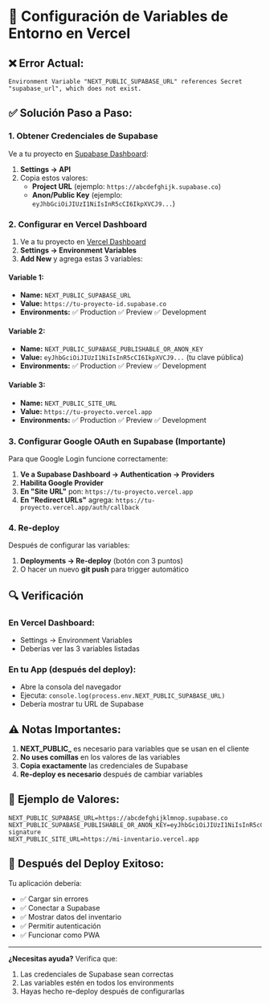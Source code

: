 # 🔧 Configuración de Variables de Entorno en Vercel

## ❌ Error Actual:
```
Environment Variable "NEXT_PUBLIC_SUPABASE_URL" references Secret "supabase_url", which does not exist.
```

## ✅ Solución Paso a Paso:

### 1. **Obtener Credenciales de Supabase**

Ve a tu proyecto en [Supabase Dashboard](https://supabase.com/dashboard):

1. **Settings → API**
2. Copia estos valores:
   - **Project URL** (ejemplo: `https://abcdefghijk.supabase.co`)
   - **Anon/Public Key** (ejemplo: `eyJhbGciOiJIUzI1NiIsInR5cCI6IkpXVCJ9...`)

### 2. **Configurar en Vercel Dashboard**

1. Ve a tu proyecto en [Vercel Dashboard](https://vercel.com/dashboard)
2. **Settings → Environment Variables**
3. **Add New** y agrega estas 3 variables:

#### Variable 1:
- **Name:** `NEXT_PUBLIC_SUPABASE_URL`
- **Value:** `https://tu-proyecto-id.supabase.co`
- **Environments:** ✅ Production ✅ Preview ✅ Development

#### Variable 2:
- **Name:** `NEXT_PUBLIC_SUPABASE_PUBLISHABLE_OR_ANON_KEY`
- **Value:** `eyJhbGciOiJIUzI1NiIsInR5cCI6IkpXVCJ9...` (tu clave pública)
- **Environments:** ✅ Production ✅ Preview ✅ Development

#### Variable 3:
- **Name:** `NEXT_PUBLIC_SITE_URL`
- **Value:** `https://tu-proyecto.vercel.app`
- **Environments:** ✅ Production ✅ Preview ✅ Development

### 3. **Configurar Google OAuth en Supabase (Importante)**

Para que Google Login funcione correctamente:

1. **Ve a Supabase Dashboard → Authentication → Providers**
2. **Habilita Google Provider**
3. **En "Site URL"** pon: `https://tu-proyecto.vercel.app`
4. **En "Redirect URLs"** agrega: `https://tu-proyecto.vercel.app/auth/callback`

### 4. **Re-deploy**

Después de configurar las variables:

1. **Deployments → Re-deploy** (botón con 3 puntos)
2. O hacer un nuevo **git push** para trigger automático

## 🔍 Verificación

### En Vercel Dashboard:
- Settings → Environment Variables
- Deberías ver las 3 variables listadas

### En tu App (después del deploy):
- Abre la consola del navegador
- Ejecuta: `console.log(process.env.NEXT_PUBLIC_SUPABASE_URL)`
- Debería mostrar tu URL de Supabase

## ⚠️ Notas Importantes:

1. **NEXT_PUBLIC_** es necesario para variables que se usan en el cliente
2. **No uses comillas** en los valores de las variables
3. **Copia exactamente** las credenciales de Supabase
4. **Re-deploy es necesario** después de cambiar variables

## 🚀 Ejemplo de Valores:

```env
NEXT_PUBLIC_SUPABASE_URL=https://abcdefghijklmnop.supabase.co
NEXT_PUBLIC_SUPABASE_PUBLISHABLE_OR_ANON_KEY=eyJhbGciOiJIUzI1NiIsInR5cCI6IkpXVCJ9.eyJpc3MiOiJzdXBhYmFzZSIsInJlZiI6ImFiY2RlZmdoaWprbG1ub3AiLCJyb2xlIjoiYW5vbiIsImlhdCI6MTYzNjU0ODAwMCwiZXhwIjoxOTUyMTI0MDAwfQ.example-signature
NEXT_PUBLIC_SITE_URL=https://mi-inventario.vercel.app
```

## 🎉 Después del Deploy Exitoso:

Tu aplicación debería:
- ✅ Cargar sin errores
- ✅ Conectar a Supabase
- ✅ Mostrar datos del inventario
- ✅ Permitir autenticación
- ✅ Funcionar como PWA

---

**¿Necesitas ayuda?** Verifica que:
1. Las credenciales de Supabase sean correctas
2. Las variables estén en todos los environments
3. Hayas hecho re-deploy después de configurarlas
